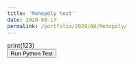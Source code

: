 ```yaml
--- 
title: 'Monopoly test' 
date: 2020-08-17 
permalink: /portfolio/2020/08/Monopoly/ 
---
```


<div id="editor">
    print(123)
</div>
<button id="btn">Run Python Test</button>


<script type="text/javascript" src="https://cdn.rawgit.com/brython-dev/brython/stable/www/src/brython.js"></script>
<script type="text/javascript" src="https://cdn.rawgit.com/brython-dev/brython/stable/www/src/brython_stdlib.js"></script>
<script type="text/python">
    from browser import doc, window
    from browser import html

    def exec_python():
        exec(doc['editor'].value)

    doc['btn'].bind('click', exec_python)
</script>